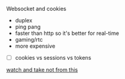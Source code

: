 Websocket and cookies



- duplex
- ping pang
- faster than http so it's better for real-time
- gaming/rtc
- more expensive



- [ ] cookies vs sessions vs tokens 



 [watch and take not from this](https://www.youtube.com/watch?v=44c1t_cKylo)





